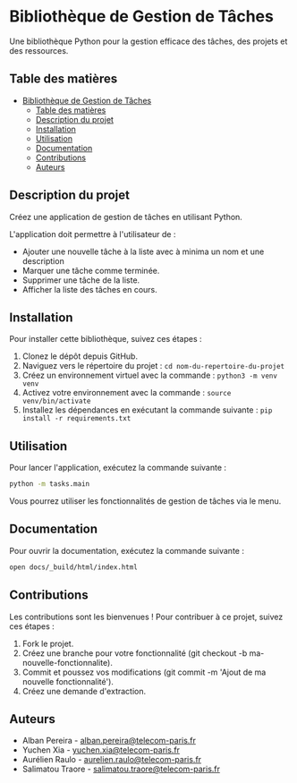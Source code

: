 # Bibliothèque de Gestion de Tâches

Une bibliothèque Python pour la gestion efficace des tâches, des projets et des ressources.

## Table des matières

- [Bibliothèque de Gestion de Tâches](#bibliothèque-de-gestion-de-tâches)
  - [Table des matières](#table-des-matières)
  - [Description du projet](#description-du-projet)
  - [Installation](#installation)
  - [Utilisation](#utilisation)
  - [Documentation](#documentation)
  - [Contributions](#contributions)
  - [Auteurs](#auteurs)


## Description du projet

Créez une application de gestion de tâches en utilisant Python.

L'application doit permettre à l'utilisateur de :
- Ajouter une nouvelle tâche à la liste avec à minima un nom et une description
- Marquer une tâche comme terminée.
- Supprimer une tâche de la liste.
- Afficher la liste des tâches en cours.

## Installation

Pour installer cette bibliothèque, suivez ces étapes :

1. Clonez le dépôt depuis GitHub.
2. Naviguez vers le répertoire du projet : `cd nom-du-repertoire-du-projet`
3. Créez un environnement virtuel avec la commande : `python3 -m venv venv`
4. Activez votre environnement avec la commande : `source venv/bin/activate`
5. Installez les dépendances en exécutant la commande suivante : `pip install -r requirements.txt`


## Utilisation

Pour lancer l'application, exécutez la commande suivante :

```bash
python -m tasks.main
```

Vous pourrez utiliser les fonctionnalités de gestion de tâches via le menu.


## Documentation

Pour ouvrir la documentation, exécutez la commande suivante :

```bash
open docs/_build/html/index.html
```

## Contributions

Les contributions sont les bienvenues ! Pour contribuer à ce projet, suivez ces étapes :

1. Fork le projet.
2. Créez une branche pour votre fonctionnalité (git checkout -b ma-nouvelle-fonctionnalite).
3. Commit et poussez vos modifications (git commit -m 'Ajout de ma nouvelle fonctionnalité').
4. Créez une demande d'extraction.

## Auteurs

- Alban Pereira - alban.pereira@telecom-paris.fr
- Yuchen Xia - yuchen.xia@telecom-paris.fr
- Aurélien Raulo - aurelien.raulo@telecom-paris.fr
- Salimatou Traore - salimatou.traore@telecom-paris.fr